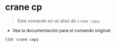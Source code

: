 # crane cp

> Este comando es un alias de `crane copy`.

- Vea la documentación para el comando original:

`tldr crane copy`
